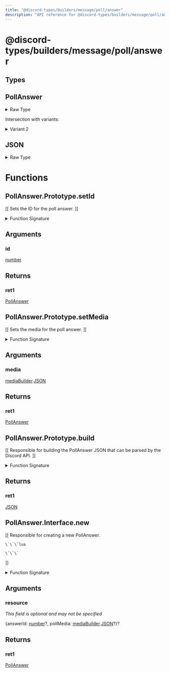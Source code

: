 ```yaml
---
title: "@discord-types/builders/message/poll/answer"
description: "API reference for @discord-types/builders/message/poll/answer"
---
```


<div id="@discord-types/builders/message/poll/answer"></div>

# @discord-types/builders/message/poll/answer

<div id="Types"></div>

## Types

<div id="PollAnswer"></div>

## PollAnswer

<details>
<summary>Raw Type</summary>

```luau
type PollAnswer = PollAnswer.Prototype, & {
	answerId: number?,

	pollMedia: mediaBuilder.JSON?
}
```

</details>

Intersection with variants:

<details>
<summary>Variant 2</summary>

<TypeTable
	type={{
		"answerId": {
			type: "[number](#number)?",
			description: "",
			required: false
		},
		"pollMedia": {
			type: "[mediaBuilder](#module.mediaBuilder).[JSON](#JSON)?",
			description: "",
			required: false
		},
	}}
/>
</details>

<div id="JSON"></div>

## JSON

<details>
<summary>Raw Type</summary>

```luau
type JSON = PollAnswer.Prototype.build(nil :: any),
```

</details>

<div id="Functions"></div>

# Functions

<div id="PollAnswer.Prototype.setId"></div>

## PollAnswer.Prototype.setId

\[\[
	Sets the ID for the poll answer.
\]\]

<details>
<summary>Function Signature</summary>

```luau
--[[
	Sets the ID for the poll answer.
]]
function PollAnswer.Prototype.setId(self: PollAnswer, id: number) -> PollAnswer end
```

</details>

<div id="Arguments"></div>

## Arguments

<div id="id"></div>

### id

[number](#number)

<div id="Returns"></div>

## Returns

<div id="ret1"></div>

### ret1

[PollAnswer](#PollAnswer)<div id="PollAnswer.Prototype.setMedia"></div>

## PollAnswer.Prototype.setMedia

\[\[
	Sets the media for the poll answer.
\]\]

<details>
<summary>Function Signature</summary>

```luau
--[[
	Sets the media for the poll answer.
]]
function PollAnswer.Prototype.setMedia(self: PollAnswer, media: mediaBuilder.JSON) -> PollAnswer end
```

</details>

<div id="Arguments"></div>

## Arguments

<div id="media"></div>

### media

[mediaBuilder](#module.mediaBuilder).[JSON](#JSON)



<div id="Returns"></div>

## Returns

<div id="ret1"></div>

### ret1

[PollAnswer](#PollAnswer)<div id="PollAnswer.Prototype.build"></div>

## PollAnswer.Prototype.build

\[\[
	Responsible for building the PollAnswer JSON that can be parsed by the Discord API.
\]\]

<details>
<summary>Function Signature</summary>

```luau
--[[
	Responsible for building the PollAnswer JSON that can be parsed by the Discord API.
]]
function PollAnswer.Prototype.build(self: PollAnswer) -> JSON end
```

</details>

<div id="Returns"></div>

## Returns

<div id="ret1"></div>

### ret1

[JSON](#JSON)<div id="PollAnswer.Interface.new"></div>

## PollAnswer.Interface.new

\[\[
	Responsible for creating a new PollAnswer.

	\`\`\`lua
	
	\`\`\`
\]\]

<details>
<summary>Function Signature</summary>

```luau
--[[
	Responsible for creating a new PollAnswer.

	\`\`\`lua
	
	\`\`\`
]]
function PollAnswer.Interface.new(resource: {
		answerId: number?,

		pollMedia: mediaBuilder.JSON?
	}?) -> PollAnswer end
```

</details>

<div id="Arguments"></div>

## Arguments

<div id="resource"></div>

### resource

*This field is optional and may not be specified*

\{answerId: [number](#number)?, pollMedia: [mediaBuilder](#module.mediaBuilder).[JSON](#JSON)?\}?

<div id="Returns"></div>

## Returns

<div id="ret1"></div>

### ret1

[PollAnswer](#PollAnswer)